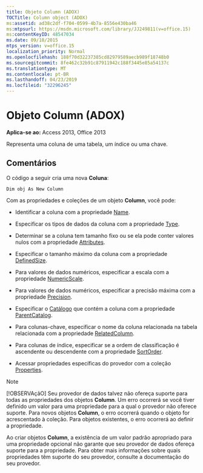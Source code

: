 ```yaml
---
title: Objeto Column (ADOX)
TOCTitle: Column object (ADOX)
ms:assetid: ad38c2df-f704-0599-4b7a-8556e430ba46
ms:mtpsurl: https://msdn.microsoft.com/library/JJ249811(v=office.15)
ms:contentKeyID: 48547034
ms.date: 09/18/2015
mtps_version: v=office.15
localization_priority: Normal
ms.openlocfilehash: 188f70d32237385cd82979589aecb989f18748b0
ms.sourcegitcommit: 8fe462c32b91c87911942c188f3445e85a54137c
ms.translationtype: MT
ms.contentlocale: pt-BR
ms.lasthandoff: 04/23/2019
ms.locfileid: "32296245"
---
```

# <a name="column-object-adox"></a>Objeto Column (ADOX)


**Aplica-se ao:** Access 2013, Office 2013

Representa uma coluna de uma tabela, um índice ou uma chave.

## <a name="remarks"></a>Comentários

O código a seguir cria uma nova **Coluna**:

`Dim obj As New Column`

Com as propriedades e coleções de um objeto **Column**, você pode:

  - Identificar a coluna com a propriedade [Name](name-property-adox.md).

  - Especificar os tipos de dados da coluna com a propriedade [Type](https://docs.microsoft.com/office/vba/access/concepts/miscellaneous/type-property-columnadox).

  - Determinar se a coluna tem tamanho fixo ou se ela pode conter valores nulos com a propriedade [Attributes](attributes-property-adox.md).

  - Especificar o tamanho máximo da coluna com a propriedade [DefinedSize](definedsize-property-adox.md).

  - Para valores de dados numéricos, especificar a escala com a propriedade [NumericScale](numericscale-property-adox.md).

  - Para valores de dados numéricos, especificar a precisão máxima com a propriedade [Precision](precision-property-adox.md).

  - Especificar o [Catálogo](catalog-object-adox.md) que contém a coluna com a propriedade [ParentCatalog](parentcatalog-property-adox.md).

  - Para colunas-chave, especificar o nome da coluna relacionada na tabela relacionada com a propriedade [RelatedColumn](relatedcolumn-property-adox.md).

  - Para colunas de índice, especificar se a ordem de classificação é ascendente ou descendente com a propriedade [SortOrder](sortorder-property-adox.md).

  - Acessar propriedades específicas do provedor com a coleção [Properties](properties-collection-ado.md).


> [!NOTE]
> [!OBSERVAçãO] Seu provedor de dados talvez não ofereça suporte para todas as propriedades dos objetos **Column**. Um erro ocorrerá se você tiver definido um valor para uma propriedade para a qual o provedor não oferece suporte. Para novos objetos **Column**, o erro ocorrerá quando o objeto for acrescentado à coleção. Para objetos existentes, o erro ocorrerá ao definir a propriedade.
> 
> Ao criar objetos **Column**, a existência de um valor padrão apropriado para uma propriedade opcional não garante que seu provedor de dados ofereça suporte para a propriedade. Para obter mais informações sobre quais propriedades têm suporte do seu provedor, consulte a documentação do seu provedor.

